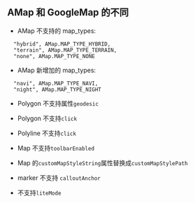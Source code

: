 ## AMap 和 GoogleMap 的不同

- AMap 不支持的 map_types:
```
  "hybrid", AMap.MAP_TYPE_HYBRID,
  "terrain", AMap.MAP_TYPE_TERRAIN,
  "none", AMap.MAP_TYPE_NONE
```

- AMap 新增加的 map_types:
```
  "navi", AMap.MAP_TYPE_NAVI,
  "night", AMap.MAP_TYPE_NIGHT
```

- Polygon 不支持属性`geodesic`

- Polygon 不支持`click`

- Polyline 不支持`click`

- Map 不支持`toolbarEnabled`

- Map 的`customMapStyleString`属性替换成`customMapStylePath`

- marker 不支持 `calloutAnchor`

- 不支持`liteMode`
